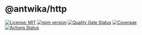 # @antwika/http

[![License: MIT](https://img.shields.io/badge/License-MIT-yellow.svg)](https://opensource.org/licenses/MIT)
[![npm version](https://img.shields.io/npm/v/@antwika/http)](https://www.npmjs.com/package/@antwika/http)
[![Quality Gate Status](https://sonarcloud.io/api/project_badges/measure?project=antwika_http&metric=alert_status)](https://sonarcloud.io/summary/new_code?id=antwika_http)
[![Coverage](https://sonarcloud.io/api/project_badges/measure?project=antwika_http&metric=coverage)](https://sonarcloud.io/summary/new_code?id=antwika_http)
[![Actions Status](https://github.com/antwika/http/workflows/CI/badge.svg)](https://github.com/antwika/http/actions/workflows/ci.yml)
